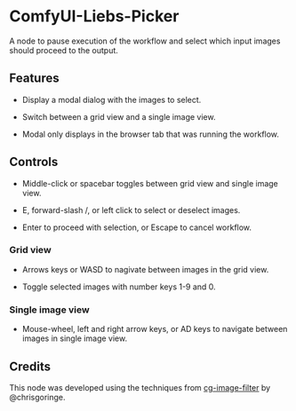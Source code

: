 # ComfyUI-Liebs-Picker

A node to pause execution of the workflow and select which input images should proceed to the output.

## Features

* Display a modal dialog with the images to select.

* Switch between a grid view and a single image view.

* Modal only displays in the browser tab that was running the workflow.

## Controls

* Middle-click or spacebar toggles between grid view and single image view.

* E, forward-slash /, or left click to select or deselect images.

* Enter to proceed with selection, or Escape to cancel workflow.

### Grid view

* Arrows keys or WASD to nagivate between images in the grid view.

* Toggle selected images with number keys 1-9 and 0.

### Single image view

* Mouse-wheel, left and right arrow keys, or AD keys to navigate between images in single image view.

## Credits

This node was developed using the techniques from [cg-image-filter](https://github.com/chrisgoringe/cg-image-filter) by @chrisgoringe.